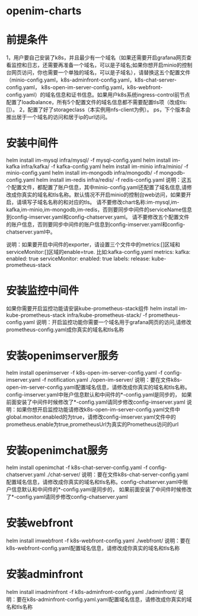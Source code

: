 # openim-charts

# 前提条件
1，用户要自己安装了k8s，并且最少有一个域名（如果还需要开启grafana网页查看监控和日志，还需要再准备一个域名，可以是子域名;如果你想开启minio的控制台网页访问，你也需要一个单独的域名，可以是子域名），请替换这五个配置文件（minio-config.yaml，k8s-adminfront-config.yaml，k8s-chat-server-config.yaml，
k8s-open-im-server-config.yaml，k8s-webfront-config.yaml）的域名信息和证书信息。如果用户k8s系统ingress-control前节点配置了loadbalance，所有5个配置文件的域名信息都不需要配置tls项（改成tls: []）。
2，配置了好了storageclass（本实例用nfs-client为例）。
ps，下个版本会推出居于一个域名的访问和居于ip的url访问。
# 安装中间件
helm install im-mysql infra/mysql/ -f mysql-config.yaml
helm install im-kafka infra/kafka/ -f kafka-config.yaml
helm install im-minio infra/minio/ -f minio-config.yaml
helm install im-mongodb infra/mongodb/ -f mongodb-config.yaml
helm install im-redis infra/redis/ -f redis-config.yaml
说明：这五个配置文件，都配置了账户信息，其中minio-config.yaml还配置了域名信息,请修改成你真实的域名和tls名称。默认情况不开启minio的控制台web访问，如果要开启，请填写子域名名称的和对应的tls。
请不要修改chart名称:im-mysql,im-kafka,im-minio,im-mongodb,im-redis，否则要同步中间件的serviceName信息到config-imserver.yaml和config-chatserver.yaml。
请不要修改五个配置文件的账户信息，否则要同步中间件的账户信息到config-imserver.yaml和config-chatserver.yaml中。

说明：如果要开启中间件的exporter，请设置三个文件中的metrics:[]区域和serviceMonitor:[]区域的enable=true.
比如:kafka-config.yaml
metrics:
  kafka:
  enabled: true
  serviceMonitor:
    enabled: true
    labels:
      release: kube-prometheus-stack

# 安装监控中间件
如果你需要开启监控功能请安装kube-prometheus-stack组件
helm install im-kube-prometheus-stack infra/kube-prometheus-stack/ -f prometheus-config.yaml
说明：开启监控功能你需要一个域名用于grafana网页的访问,请修改prometheus-config.yaml成你真实的域名和tls名称
# 安装openimserver服务
helm install openimserver -f k8s-open-im-server-config.yaml -f config-imserver.yaml -f notification.yaml ./open-im-server/
说明：要在文件k8s-open-im-server-config.yaml配置域名信息，请修改成你真实的域名和tls名称。config-imserver.yaml中账户信息默认和中间件的*-config.yaml是同步的，
如果前面安装了中间件时候修改了*-config.yaml请同步修改config-imserver.yaml
说明：如果你想开启监控功能请修改k8s-open-im-server-config.yaml文件中global.monitor.enabled的为true，请修改config-imserver.yaml文件中的prometheus.enable为true,prometheusUrl为真实的Prometheus访问的url
# 安装openimchat服务
helm install openimchat -f k8s-chat-server-config.yaml -f config-chatserver.yaml ./chat-server/
说明：要在文件k8s-chat-server-config.yaml配置域名信息，请修改成你真实的域名和tls名称。config-chatserver.yaml中账户信息默认和中间件的*-config.yaml是同步的，
如果前面安装了中间件时候修改了*-config.yaml请同步修改config-chatserver.yaml

# 安装webfront
helm install imwebfront -f k8s-webfront-config.yaml ./webfront/
说明：要在k8s-webfront-config.yaml配置域名信息，请修改成你真实的域名和tls名称

# 安装adminfront
helm install imadminfront -f k8s-adminfront-config.yaml ./adminfront/
说明：要在k8s-adminfront-config.yaml.yaml配置域名信息，请修改成你真实的域名和tls名称

